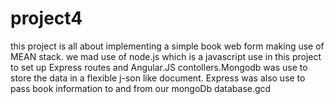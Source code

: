# project4
this project is all about implementing a simple book web form making use of MEAN stack. we mad use of node.js which is a javascript use in this project to set up Express routes and Angular.JS contollers.Mongodb was use to store the data in a flexible j-son like document. Express was also use to pass book information to and from our mongoDb database.gcd